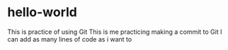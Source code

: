 # hello-world
This is practice of using Git
This is me practicing making a commit to Git
I can add as many lines of code as i want to 
